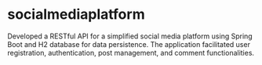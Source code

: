 # socialmediaplatform
Developed a RESTful API for a simplified social media platform using Spring Boot and H2 database for data persistence. The application facilitated user registration, authentication, post management, and comment functionalities.
